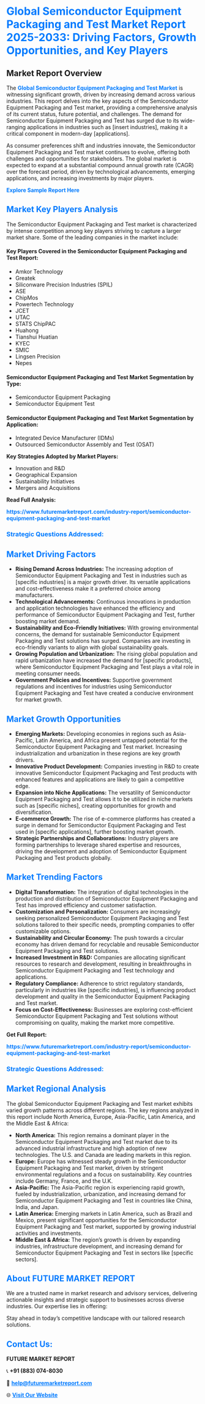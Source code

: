 <h1 style="color: #007BFF;">Global Semiconductor Equipment Packaging and Test Market Report 2025-2033: Driving Factors, Growth Opportunities, and Key Players</h1>

<section id="overview">
<h2>Market Report Overview</h2>
<p>The <a href="https://www.futuremarketreport.com/industry-report/semiconductor-equipment-packaging-and-test-market" style="color: #007BFF; text-decoration: none;"><strong>Global Semiconductor Equipment Packaging and Test Market</strong></a> is witnessing significant growth, driven by increasing demand across various industries. This report delves into the key aspects of the Semiconductor Equipment Packaging and Test market, providing a comprehensive analysis of its current status, future potential, and challenges. The demand for Semiconductor Equipment Packaging and Test has surged due to its wide-ranging applications in industries such as [insert industries], making it a critical component in modern-day [applications].</p>
<p>As consumer preferences shift and industries innovate, the Semiconductor Equipment Packaging and Test market continues to evolve, offering both challenges and opportunities for stakeholders. The global market is expected to expand at a substantial compound annual growth rate (CAGR) over the forecast period, driven by technological advancements, emerging applications, and increasing investments by major players.</p>
</section>

<section id="overview">
<p><a href="https://www.futuremarketreport.com/request-sample/reportId=81248" style="color: #007BFF; text-decoration: none;"><strong>Explore Sample Report Here</strong></a></p>
</section>

<section id="key-players">
<h2 style="color: #007BFF;">Market Key Players Analysis</h2>
<p>The Semiconductor Equipment Packaging and Test market is characterized by intense competition among key players striving to capture a larger market share. Some of the leading companies in the market include:</p>
<h4>Key Players Covered in the Semiconductor Equipment Packaging and Test Report:</h4>
<ul><li>Amkor Technology</li><li>Greatek</li><li>Siliconware Precision Industries (SPIL)</li><li>ASE</li><li>ChipMos</li><li>Powertech Technology</li><li>JCET</li><li>UTAC</li><li>STATS ChipPAC</li><li>Huahong</li><li>Tianshui Huatian</li><li>KYEC</li><li>SMIC</li><li>Lingsen Precision</li><li>Nepes</li></ul>
<h4>Semiconductor Equipment Packaging and Test Market Segmentation by Type:</h4>
<ul><li>Semiconductor Equipment Packaging</li><li>Semiconductor Equipment Test</li></ul>

<h4>Semiconductor Equipment Packaging and Test Market Segmentation by Application:</h4>
<ul><li>Integrated Device Manufacturer (IDMs)</li><li>Outsourced Semiconductor Assembly and Test (OSAT)</li></ul>
<p><strong>Key Strategies Adopted by Market Players:</strong></p>
<ul>
<li>Innovation and R&D</li>
<li>Geographical Expansion</li>
<li>Sustainability Initiatives</li>
<li>Mergers and Acquisitions</li>
</ul>
</section>

<section>
<p><strong>Read Full Analysis: </strong></p><a href="https://www.futuremarketreport.com/industry-report/semiconductor-equipment-packaging-and-test-market" style="color: #007BFF; text-decoration: none;"><strong>https://www.futuremarketreport.com/industry-report/semiconductor-equipment-packaging-and-test-market</strong></a>
<h3 style="color: #007BFF;">Strategic Questions Addressed:</h3>
</section>

<section id="driving-factors">
<h2 style="color: #007BFF;">Market Driving Factors</h2>
<ul>
<li><strong>Rising Demand Across Industries:</strong> The increasing adoption of Semiconductor Equipment Packaging and Test in industries such as [specific industries] is a major growth driver. Its versatile applications and cost-effectiveness make it a preferred choice among manufacturers.</li>
<li><strong>Technological Advancements:</strong> Continuous innovations in production and application technologies have enhanced the efficiency and performance of Semiconductor Equipment Packaging and Test, further boosting market demand.</li>
<li><strong>Sustainability and Eco-Friendly Initiatives:</strong> With growing environmental concerns, the demand for sustainable Semiconductor Equipment Packaging and Test solutions has surged. Companies are investing in eco-friendly variants to align with global sustainability goals.</li>
<li><strong>Growing Population and Urbanization:</strong> The rising global population and rapid urbanization have increased the demand for [specific products], where Semiconductor Equipment Packaging and Test plays a vital role in meeting consumer needs.</li>
<li><strong>Government Policies and Incentives:</strong> Supportive government regulations and incentives for industries using Semiconductor Equipment Packaging and Test have created a conducive environment for market growth.</li>
</ul>
</section>

<section id="growth-opportunities">
<h2 style="color: #007BFF;">Market Growth Opportunities</h2>
<ul>
<li><strong>Emerging Markets:</strong> Developing economies in regions such as Asia-Pacific, Latin America, and Africa present untapped potential for the Semiconductor Equipment Packaging and Test market. Increasing industrialization and urbanization in these regions are key growth drivers.</li>
<li><strong>Innovative Product Development:</strong> Companies investing in R&D to create innovative Semiconductor Equipment Packaging and Test products with enhanced features and applications are likely to gain a competitive edge.</li>
<li><strong>Expansion into Niche Applications:</strong> The versatility of Semiconductor Equipment Packaging and Test allows it to be utilized in niche markets such as [specific niches], creating opportunities for growth and diversification.</li>
<li><strong>E-commerce Growth:</strong> The rise of e-commerce platforms has created a surge in demand for Semiconductor Equipment Packaging and Test used in [specific applications], further boosting market growth.</li>
<li><strong>Strategic Partnerships and Collaborations:</strong> Industry players are forming partnerships to leverage shared expertise and resources, driving the development and adoption of Semiconductor Equipment Packaging and Test products globally.</li>
</ul>
</section>

<section id="trending-factors">
<h2 style="color: #007BFF;">Market Trending Factors</h2>
<ul>
<li><strong>Digital Transformation:</strong> The integration of digital technologies in the production and distribution of Semiconductor Equipment Packaging and Test has improved efficiency and customer satisfaction.</li>
<li><strong>Customization and Personalization:</strong> Consumers are increasingly seeking personalized Semiconductor Equipment Packaging and Test solutions tailored to their specific needs, prompting companies to offer customizable options.</li>
<li><strong>Sustainability and Circular Economy:</strong> The push towards a circular economy has driven demand for recyclable and reusable Semiconductor Equipment Packaging and Test solutions.</li>
<li><strong>Increased Investment in R&D:</strong> Companies are allocating significant resources to research and development, resulting in breakthroughs in Semiconductor Equipment Packaging and Test technology and applications.</li>
<li><strong>Regulatory Compliance:</strong> Adherence to strict regulatory standards, particularly in industries like [specific industries], is influencing product development and quality in the Semiconductor Equipment Packaging and Test market.</li>
<li><strong>Focus on Cost-Effectiveness:</strong> Businesses are exploring cost-efficient Semiconductor Equipment Packaging and Test solutions without compromising on quality, making the market more competitive.</li>
</ul>
</section>

<section>
<p><strong>Get Full Report: </strong></p><a href="https://www.futuremarketreport.com/industry-report/semiconductor-equipment-packaging-and-test-market" style="color: #007BFF; text-decoration: none;"><strong>https://www.futuremarketreport.com/industry-report/semiconductor-equipment-packaging-and-test-market</strong></a>
<h3 style="color: #007BFF;">Strategic Questions Addressed:</h3>
</section>


<section id="regional-analysis">
<h2 style="color: #007BFF;">Market Regional Analysis</h2>
<p>The global Semiconductor Equipment Packaging and Test market exhibits varied growth patterns across different regions. The key regions analyzed in this report include North America, Europe, Asia-Pacific, Latin America, and the Middle East & Africa:</p>
<ul>
<li><strong>North America:</strong> This region remains a dominant player in the Semiconductor Equipment Packaging and Test market due to its advanced industrial infrastructure and high adoption of new technologies. The U.S. and Canada are leading markets in this region.</li>
<li><strong>Europe:</strong> Europe has witnessed steady growth in the Semiconductor Equipment Packaging and Test market, driven by stringent environmental regulations and a focus on sustainability. Key countries include Germany, France, and the U.K.</li>
<li><strong>Asia-Pacific:</strong> The Asia-Pacific region is experiencing rapid growth, fueled by industrialization, urbanization, and increasing demand for Semiconductor Equipment Packaging and Test in countries like China, India, and Japan.</li>
<li><strong>Latin America:</strong> Emerging markets in Latin America, such as Brazil and Mexico, present significant opportunities for the Semiconductor Equipment Packaging and Test market, supported by growing industrial activities and investments.</li>
<li><strong>Middle East & Africa:</strong> The region’s growth is driven by expanding industries, infrastructure development, and increasing demand for Semiconductor Equipment Packaging and Test in sectors like [specific sectors].</li>
</ul>
</section>

<footer>
<h2 style="color: #007BFF;">About FUTURE MARKET REPORT</h2>
<p>We are a trusted name in market research and advisory services, delivering actionable insights and strategic support to businesses across diverse industries. Our expertise lies in offering:</p>

<p>Stay ahead in today’s competitive landscape with our tailored research solutions.</p>

<h2 style="color: #007BFF;">Contact Us:</h2>
<p><strong>FUTURE MARKET REPORT</strong></p>
<p>📞 <strong>+91 (883) 074-8030</strong></p>
<p>📧 <strong><a href="mailto:help@futuremarketreport.com" style="color: #007BFF;">help@futuremarketreport.com</a></strong></p>
<p>🌐 <strong><a href="https://www.futuremarketreport.com/" style="color: #007BFF;">Visit Our Website</a></strong></p>
</footer>